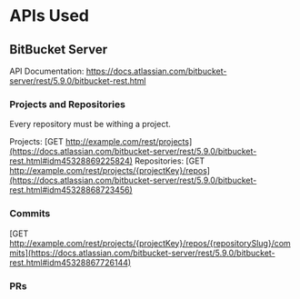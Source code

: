 # APIs Used

## BitBucket Server

API Documentation: https://docs.atlassian.com/bitbucket-server/rest/5.9.0/bitbucket-rest.html

### Projects and Repositories

Every repository must be withing a project.

Projects: [GET http://example.com/rest/projects](https://docs.atlassian.com/bitbucket-server/rest/5.9.0/bitbucket-rest.html#idm45328869225824)
Repositories: [GET http://example.com/rest/projects/{projectKey}/repos](https://docs.atlassian.com/bitbucket-server/rest/5.9.0/bitbucket-rest.html#idm45328868723456)

### Commits

[GET http://example.com/rest/projects/{projectKey}/repos/{repositorySlug}/commits](https://docs.atlassian.com/bitbucket-server/rest/5.9.0/bitbucket-rest.html#idm45328867726144)

### PRs